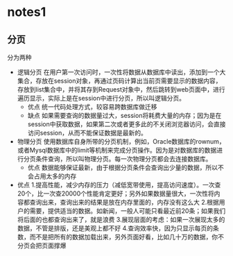 # notes1

## 分页
  分为两种
  - 逻辑分页
    在用户第一次访问时，一次性将数据从数据库中读出，添加到一个大集合，存放在session对象，再通过页码计算出当前页需要显示的数据内容，存放到list集合中，并将其存到Request对象中，然后跳转到web页面中，进行遍历显示，实际上是在session中进行分页，所以叫逻辑分页。
    - 优点
      统一代码处理方式，较容易跨数据库做迁移
    - 缺点
      如果需要查询的数据量过大，session将耗费大量的内存；因为是在session中获取数据，如果第二次或者更多此的不关闭浏览器访问，会直接访问session，从而不能保证数据是最新的。
  - 物理分页
    使用数据库自身所带的分页机制，例如，Oracle数据库的rownum，或者Mysql数据库中的limit等机制来完成分页操作。因为是对数据库的数据进行分页条件查询，所以叫物理分页。每一次物理分页都会去连接数据库。
    - 优点
      数据能够保证最新，由于根据分页条件会查询出少量的数据，所以不会占用太多的内存
  - 优点
    1.提高性能，减少内存的压力（减低宽带使用，提高访问速度）。一次查20个，比一次查20000个性能肯定更好；另外如果数据量很大，一次性将内容都查询出来，查询出来的结果是放在内存里面的，内存没有这么大
    2.根据用户的需要，提供适当的数据。如新闻，一般人可能只看最近前20条；如果我们将后面的也都查询出来了，就是浪费
    3.展现层面的考虑</span>：如果一次展现太多的数据，不管是排版，还是美观上都不好
    4.查询效率快，因为只显示每页的条数，而不是把所有的数据加载出来，另外页面好看，比如几十万的数据，你不分页会把页面撑爆 
